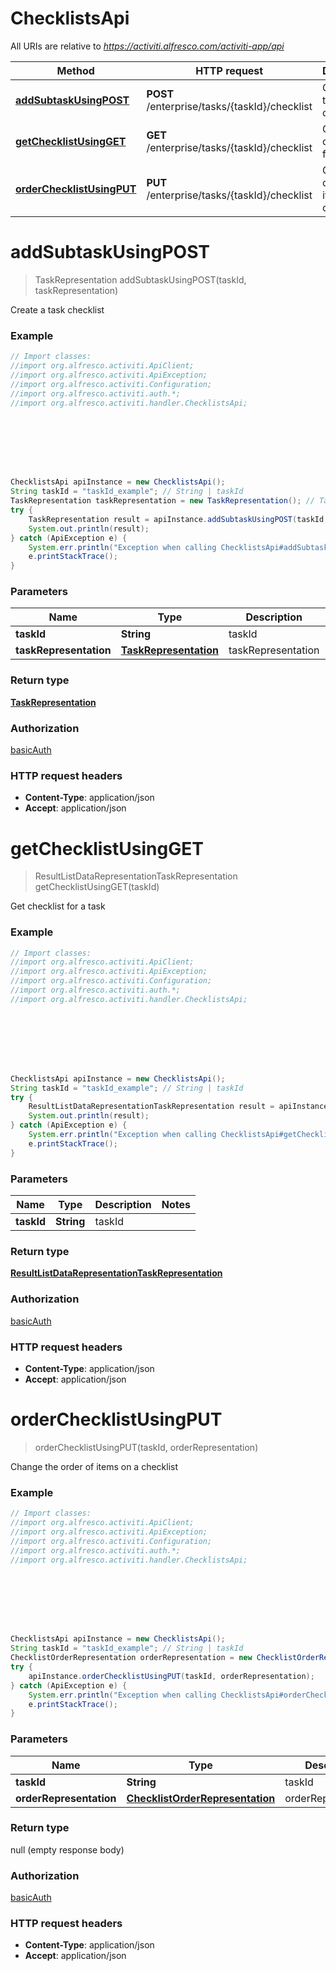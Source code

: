 # ChecklistsApi

All URIs are relative to *https://activiti.alfresco.com/activiti-app/api*

Method | HTTP request | Description
------------- | ------------- | -------------
[**addSubtaskUsingPOST**](ChecklistsApi.md#addSubtaskUsingPOST) | **POST** /enterprise/tasks/{taskId}/checklist | Create a task checklist
[**getChecklistUsingGET**](ChecklistsApi.md#getChecklistUsingGET) | **GET** /enterprise/tasks/{taskId}/checklist | Get checklist for a task
[**orderChecklistUsingPUT**](ChecklistsApi.md#orderChecklistUsingPUT) | **PUT** /enterprise/tasks/{taskId}/checklist | Change the order of items on a checklist


<a name="addSubtaskUsingPOST"></a>
# **addSubtaskUsingPOST**
> TaskRepresentation addSubtaskUsingPOST(taskId, taskRepresentation)

Create a task checklist

### Example
```java
// Import classes:
//import org.alfresco.activiti.ApiClient;
//import org.alfresco.activiti.ApiException;
//import org.alfresco.activiti.Configuration;
//import org.alfresco.activiti.auth.*;
//import org.alfresco.activiti.handler.ChecklistsApi;








ChecklistsApi apiInstance = new ChecklistsApi();
String taskId = "taskId_example"; // String | taskId
TaskRepresentation taskRepresentation = new TaskRepresentation(); // TaskRepresentation | taskRepresentation
try {
    TaskRepresentation result = apiInstance.addSubtaskUsingPOST(taskId, taskRepresentation);
    System.out.println(result);
} catch (ApiException e) {
    System.err.println("Exception when calling ChecklistsApi#addSubtaskUsingPOST");
    e.printStackTrace();
}
```

### Parameters

Name | Type | Description  | Notes
------------- | ------------- | ------------- | -------------
 **taskId** | **String**| taskId |
 **taskRepresentation** | [**TaskRepresentation**](TaskRepresentation.md)| taskRepresentation |

### Return type

[**TaskRepresentation**](TaskRepresentation.md)

### Authorization

[basicAuth](../README.md#basicAuth)

### HTTP request headers

 - **Content-Type**: application/json
 - **Accept**: application/json

<a name="getChecklistUsingGET"></a>
# **getChecklistUsingGET**
> ResultListDataRepresentationTaskRepresentation getChecklistUsingGET(taskId)

Get checklist for a task

### Example
```java
// Import classes:
//import org.alfresco.activiti.ApiClient;
//import org.alfresco.activiti.ApiException;
//import org.alfresco.activiti.Configuration;
//import org.alfresco.activiti.auth.*;
//import org.alfresco.activiti.handler.ChecklistsApi;








ChecklistsApi apiInstance = new ChecklistsApi();
String taskId = "taskId_example"; // String | taskId
try {
    ResultListDataRepresentationTaskRepresentation result = apiInstance.getChecklistUsingGET(taskId);
    System.out.println(result);
} catch (ApiException e) {
    System.err.println("Exception when calling ChecklistsApi#getChecklistUsingGET");
    e.printStackTrace();
}
```

### Parameters

Name | Type | Description  | Notes
------------- | ------------- | ------------- | -------------
 **taskId** | **String**| taskId |

### Return type

[**ResultListDataRepresentationTaskRepresentation**](ResultListDataRepresentationTaskRepresentation.md)

### Authorization

[basicAuth](../README.md#basicAuth)

### HTTP request headers

 - **Content-Type**: application/json
 - **Accept**: application/json

<a name="orderChecklistUsingPUT"></a>
# **orderChecklistUsingPUT**
> orderChecklistUsingPUT(taskId, orderRepresentation)

Change the order of items on a checklist

### Example
```java
// Import classes:
//import org.alfresco.activiti.ApiClient;
//import org.alfresco.activiti.ApiException;
//import org.alfresco.activiti.Configuration;
//import org.alfresco.activiti.auth.*;
//import org.alfresco.activiti.handler.ChecklistsApi;








ChecklistsApi apiInstance = new ChecklistsApi();
String taskId = "taskId_example"; // String | taskId
ChecklistOrderRepresentation orderRepresentation = new ChecklistOrderRepresentation(); // ChecklistOrderRepresentation | orderRepresentation
try {
    apiInstance.orderChecklistUsingPUT(taskId, orderRepresentation);
} catch (ApiException e) {
    System.err.println("Exception when calling ChecklistsApi#orderChecklistUsingPUT");
    e.printStackTrace();
}
```

### Parameters

Name | Type | Description  | Notes
------------- | ------------- | ------------- | -------------
 **taskId** | **String**| taskId |
 **orderRepresentation** | [**ChecklistOrderRepresentation**](ChecklistOrderRepresentation.md)| orderRepresentation |

### Return type

null (empty response body)

### Authorization

[basicAuth](../README.md#basicAuth)

### HTTP request headers

 - **Content-Type**: application/json
 - **Accept**: application/json

